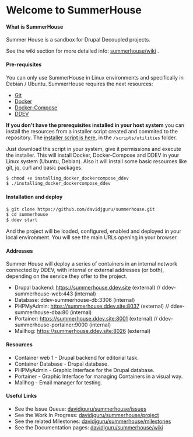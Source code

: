 # Welcome to SummerHouse 

#### What is SummerHouse
Summer House is a sandbox for Drupal Decoupled projects.   

See the wiki section for more detailed info: [summerhouse/wiki](https://github.com/davidjguru/summerhouse/wiki) .  

#### Pre-requisites
You can only use SummerHouse in Linux environments and specifically in Debian / Ubuntu. SummerHouse requires the next resources:   
* [Git](https://git-scm.com/)  
* [Docker](https://www.docker.com/get-started/)  
* [Docker-Compose](https://docs.docker.com/compose/)  
* [DDEV](https://ddev.readthedocs.io/en/stable/)   

**If you don't have the prerequisites installed in your host system** you can install the resources from a installer script created and commited to the repository. The [installer script is here]([https://raw.githubusercontent.com/davidjguru/summerhouse/main/scripts/installing_docker_dockercompose_ddev](https://github.com/davidjguru/summerhouse/blob/main/scripts/utilities/installing_docker_dockercompose_ddev)), in the `/scripts/utilities` folder.

Just download the script in your system, give it permissions and execute the installer. This will install Docker, Docker-Compose and DDEV in your Linux system (Ubuntu, Debian). Also it will install some basic resources like git, jq, curl and basic packages.  

```bash
$ chmod +x installing_docker_dockercompose_ddev
$ ./installing_docker_dockercompose_ddev
``` 

#### Installation and deploy

```bash
$ git clone https://github.com/davidjguru/summerhouse.git
$ cd summerhouse
$ ddev start
```
And the project will be loaded, configured, enabled and deployed in your local environment. You will see the main URLs opening in your browser.

#### Addresses 

Summer House will deploy a series of containers in an internal network connected by DDEV, with internal or external addresses (or both), depending on the service they offer to the project.  
- Drupal backend: https://summerhouse.ddev.site (external) // ddev-summerhouse-web:443 (internal)
- Database: ddev-summerhouse-db:3306 (internal)
- PHPMyAdmin: https://summerhouse.ddev.site:8037 (external) // ddev-summerhouse-dba:80 (internal)
- Portainer: https://summerhouse.ddev.site:8001 (external) // ddev-summerhouse-portainer:9000 (internal)
- Mailhog: https://summerhouse.ddev.site:8026  (external)

#### Resources 

- Container web 1 - Drupal backend for editorial task.
- Container Database - Drupal database.
- PHPMyAdmin - Graphic Interface for the Drupal database.
- Portainer - Graphic Interface for managing Containers in a visual way.
- Mailhog - Email manager for testing. 

#### Useful Links 

* See the Issue Queue: [davidjguru/summerhouse/issues](https://github.com/davidjguru/summerhouse/issues)  
* See the Work In Progress: [davidjguru/summerhouse/project](https://github.com/davidjguru/summerhouse/projects/1)  
* See the related Milestones: [davidjguru/summerhouse/milestones](https://github.com/davidjguru/summerhouse/milestones)  
* See the Documentation pages: [davidjguru/summerhouse/wiki](https://github.com/davidjguru/summerhouse/wiki)  
